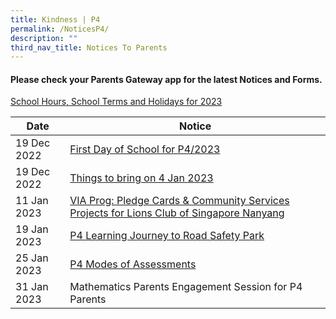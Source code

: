 ```yaml
---
title: Kindness | P4
permalink: /NoticesP4/
description: ""
third_nav_title: Notices To Parents
---
```

#### Please check your **Parents Gateway** app for the latest Notices and Forms.

[School Hours, School Terms and Holidays for 2023](/files/Letter%20to%20parents/007%20School%20Hours,%20School%20Terms%20and%20Holidays%20for%202023.pdf)


| Date | Notice |
| --- | ----- |
|  19 Dec 2022   |  [First Day of School for P4/2023](/files/Letter%20to%20parents/004%20For%20P4%20first%20day%20of%20school.pdf)    |
|  19 Dec 2022   |  [Things to bring on 4 Jan 2023](/files/Letter%20to%20parents/P2-P6%20Things%20to%20bring%202023.pdf)    |
|  11 Jan 2023   |  [VIA Prog: Pledge Cards & Community Services Projects for Lions Club of Singapore Nanyang](/files/Letter%20to%20parents/Term%201/017%20Lions%20Club%20Donation%20Cards%202023.pdf)    |
| 19 Jan 2023 | [P4 Learning Journey to Road Safety Park](/files/Letter%20to%20parents/Term%201/027%20P4%20Road%20Safety%20Park%20Education.pdf) |
| 25 Jan 2023 | [P4 Modes of Assessments](/files/Letter%20to%20parents/Term%201/024%20P4%20Modes%20of%20Assessments.pdf) |
| 31 Jan 2023 | Mathematics Parents Engagement Session for P4 Parents |